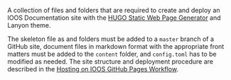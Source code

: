 A collection of files and folders that are required to create and deploy an IOOS Documentation site with the [HUGO Static Web Page Generator](http://gohugo.io/) and Lanyon theme.

The skeleton file as and folders must be added to a `master` branch of a GitHub site, document files in markdown format with the appropriate front matters must be added to the `content` folder, and `config.toml` has to be modified as needed. The site structure and deployment procedure are described in the [Hosting on IOOS GitHub Pages Workflow](http://ioos.github.io/website_deployment_workflow_updated/).
